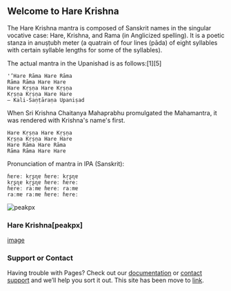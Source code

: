 ## Welcome to Hare Krishna 

<!-- You can use the [editor on GitHub](https://github.com/arp-haxad/arp-haxad.github.io/edit/main/README.md) to maintain and preview the content for your website in Markdown files.

Whenever you commit to this repository, GitHub Pages will run [Jekyll](https://jekyllrb.com/) to rebuild the pages in your site, from the content in your Markdown files. -->
The Hare Krishna mantra is composed of Sanskrit names in the singular vocative case: Hare, Krishna, and Rama (in Anglicized spelling). It is a poetic stanza in anuṣṭubh meter (a quatrain of four lines (pāda) of eight syllables with certain syllable lengths for some of the syllables).

The actual mantra in the Upanishad is as follows:[1][5]

    '’Hare Rāma Hare Rāma
    Rāma Rāma Hare Hare
    Hare Kṛṣṇa Hare Kṛṣṇa
    Kṛṣṇa Kṛṣṇa Hare Hare
    — Kali-Saṇṭāraṇa Upaniṣad

When Sri Krishna Chaitanya Mahaprabhu promulgated the Mahamantra, it was rendered with Krishna's name's first.


    Hare Kṛṣṇa Hare Kṛṣṇa
    Kṛṣṇa Kṛṣṇa Hare Hare
    Hare Rāma Hare Rāma
    Rāma Rāma Hare Hare

Pronunciation of mantra in IPA (Sanskrit):

    ɦɐreː kr̩ʂɳɐ ɦɐreː kr̩ʂɳɐ
    kr̩ʂɳɐ kr̩ʂɳɐ ɦɐreː ɦɐreː
    ɦɐreː raːmɐ ɦɐreː raːmɐ
    raːmɐ raːmɐ ɦɐreː ɦɐreː
![peakpx](https://user-images.githubusercontent.com/63894725/144091422-d692d6ee-e826-4ded-9598-7f5cd79a3e2e.jpg)



### Hare Krishna[peakpx]
[image](https://user-images.githubusercontent.com/63894725/143909873-76dcadcf-d302-42e8-9e90-c542db2c6f9b.jpg)


### Support or Contact

Having trouble with Pages? Check out our [documentation](https://docs.github.com/categories/github-pages-basics/) or [contact support](https://support.github.com/contact) and we’ll help you sort it out.
This site has been move to [link](https://arp-haxad.github.io/fast-page/). 
